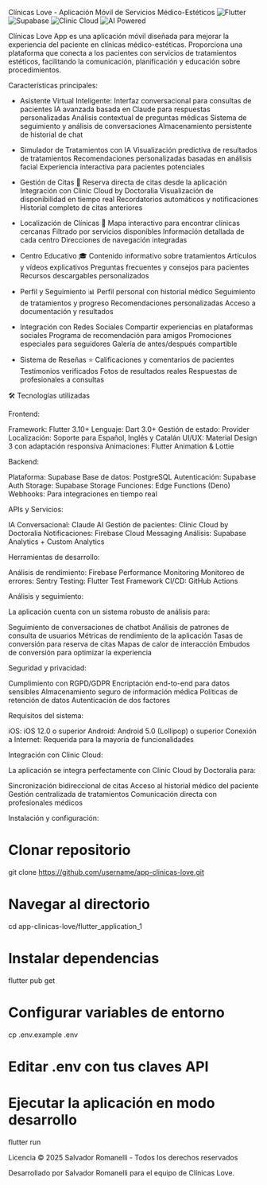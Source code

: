 Clínicas Love - Aplicación Móvil de Servicios Médico-Estéticos
<img alt="Flutter" src="https://img.shields.io/badge/Flutter-3.10+-02569B?style=flat&amp;logo=flutter">
<img alt="Supabase" src="https://img.shields.io/badge/Supabase-2.0.0+-3ECF8E?style=flat&amp;logo=supabase">
<img alt="Clinic Cloud" src="https://img.shields.io/badge/Clinic Cloud-Integration-FF6B6B?style=flat">
<img alt="AI Powered" src="https://img.shields.io/badge/AI Powered-Claude-9B30FF?style=flat">


Clínicas Love App es una aplicación móvil diseñada para mejorar la experiencia del paciente en clínicas médico-estéticas. Proporciona una plataforma que conecta a los pacientes con servicios de tratamientos estéticos, facilitando la comunicación, planificación y educación sobre procedimientos.



Características principales:

- Asistente Virtual Inteligente:
Interfaz conversacional para consultas de pacientes
IA avanzada basada en Claude para respuestas personalizadas
Análisis contextual de preguntas médicas
Sistema de seguimiento y análisis de conversaciones
Almacenamiento persistente de historial de chat

- Simulador de Tratamientos con IA
Visualización predictiva de resultados de tratamientos
Recomendaciones personalizadas basadas en análisis facial
Experiencia interactiva para pacientes potenciales

- Gestión de Citas 📅 
Reserva directa de citas desde la aplicación
Integración con Clinic Cloud by Doctoralia
Visualización de disponibilidad en tiempo real
Recordatorios automáticos y notificaciones
Historial completo de citas anteriores

- Localización de Clínicas 📍 
Mapa interactivo para encontrar clínicas cercanas
Filtrado por servicios disponibles
Información detallada de cada centro
Direcciones de navegación integradas

- Centro Educativo 🎓 
Contenido informativo sobre tratamientos
Artículos y vídeos explicativos
Preguntas frecuentes y consejos para pacientes
Recursos descargables personalizados

- Perfil y Seguimiento 📊 
Perfil personal con historial médico
Seguimiento de tratamientos y progreso
Recomendaciones personalizadas
Acceso a documentación y resultados

- Integración con Redes Sociales
Compartir experiencias en plataformas sociales
Programa de recomendación para amigos
Promociones especiales para seguidores
Galería de antes/después compartible

- Sistema de Reseñas ⭐ 
Calificaciones y comentarios de pacientes
Testimonios verificados
Fotos de resultados reales
Respuestas de profesionales a consultas


🛠️ Tecnologías utilizadas

Frontend:

Framework: Flutter 3.10+
Lenguaje: Dart 3.0+
Gestión de estado: Provider
Localización: Soporte para Español, Inglés y Catalán
UI/UX: Material Design 3 con adaptación responsiva
Animaciones: Flutter Animation & Lottie

Backend:

Plataforma: Supabase
Base de datos: PostgreSQL
Autenticación: Supabase Auth
Storage: Supabase Storage
Funciones: Edge Functions (Deno)
Webhooks: Para integraciones en tiempo real

APIs y Servicios:

IA Conversacional: Claude AI
Gestión de pacientes: Clinic Cloud by Doctoralia
Notificaciones: Firebase Cloud Messaging
Análisis: Supabase Analytics + Custom Analytics

Herramientas de desarrollo:

Análisis de rendimiento: Firebase Performance Monitoring
Monitoreo de errores: Sentry
Testing: Flutter Test Framework
CI/CD: GitHub Actions


Análisis y seguimiento:

La aplicación cuenta con un sistema robusto de análisis para:

Seguimiento de conversaciones de chatbot
Análisis de patrones de consulta de usuarios
Métricas de rendimiento de la aplicación
Tasas de conversión para reserva de citas
Mapas de calor de interacción
Embudos de conversión para optimizar la experiencia

Seguridad y privacidad:

Cumplimiento con RGPD/GDPR
Encriptación end-to-end para datos sensibles
Almacenamiento seguro de información médica
Políticas de retención de datos
Autenticación de dos factores

Requisitos del sistema:

iOS: iOS 12.0 o superior
Android: Android 5.0 (Lollipop) o superior
Conexión a Internet: Requerida para la mayoría de funcionalidades

Integración con Clinic Cloud:

La aplicación se integra perfectamente con Clinic Cloud by Doctoralia para:

Sincronización bidireccional de citas
Acceso al historial médico del paciente
Gestión centralizada de tratamientos
Comunicación directa con profesionales médicos

Instalación y configuración:
# Clonar repositorio
git clone https://github.com/username/app-clinicas-love.git

# Navegar al directorio
cd app-clinicas-love/flutter_application_1

# Instalar dependencias
flutter pub get

# Configurar variables de entorno
cp .env.example .env
# Editar .env con tus claves API

# Ejecutar la aplicación en modo desarrollo
flutter run

Licencia
© 2025 Salvador Romanelli - Todos los derechos reservados

Desarrollado por Salvador Romanelli para el equipo de Clínicas Love.

